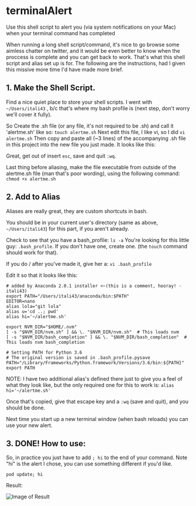 # terminalAlert
Use this shell script to alert you (via system notifications on your Mac) when your terminal command has completed


When running a long shell script/command, it's nice to go browse some aimless chatter on twitter, and it would be even better to know when the proccess is complete and you can get back to work.  That's what this shell script and alias set up is for.  The following are the instructions, had I given this missive more time I'd have made more brief.

## 1.  Make the Shell Script.

Find a nice quiet place to store your shell scripts.  I went with ```~/Users/itali43``` , b/c that's where my bash profile is (next step, don't worry we'll cover it fully).

So Create the .sh file (or any file, it's not required to be .sh) and call it 'alertme.sh' like so:
```touch alertme.sh```
Next edit this file, I like vi, so I did 
```vi alertme.sh```
Then copy and paste all (~3 lines) of the accompanying .sh file in this project into the new file you just made.  It looks like this: 



Great, get out of insert ```esc```, save and quit ```:wq```.

Last thing before aliasing, make the file executable from outside of the alertme.sh file (man that's poor wording), using the following command:
```chmod +x alertme.sh```

## 2. Add to Alias

Aliases are really great, they are custom shortcuts in bash. 

You should be in your current user's directory (same as above, ```~/Users/itali43```) for this part, if you aren't already.

Check to see that you have a bash_profile:
```ls -a```
You're looking for this little guy: ```.bash_profile```.  If you don't have one, create one. (the ```touch``` command should work for that).

If you do / after you've made it, give her a: ```vi .bash_profile```

Edit it so that it looks like this:
``` 
# added by Anaconda 2.0.1 installer <~(this is a comment, hooray! - itali43)
export PATH="/Users/itali43/anaconda/bin:$PATH"
EDITOR=nano
alias lola="git lola"
alias u='cd ..; pwd'
alias hi='~/alertme.sh'

export NVM_DIR="$HOME/.nvm"
[ -s "$NVM_DIR/nvm.sh" ] && \. "$NVM_DIR/nvm.sh"  # This loads nvm
[ -s "$NVM_DIR/bash_completion" ] && \. "$NVM_DIR/bash_completion"  # This loads nvm bash_completion

# Setting PATH for Python 3.6
# The original version is saved in .bash_profile.pysave
PATH="/Library/Frameworks/Python.framework/Versions/3.6/bin:${PATH}"
export PATH
```
NOTE:  I have two additional alias's defined there just to give you a feel of what they look like, but the only required one for this to work is: 
```alias hi='~/alertme.sh'```

Once that's copied, give that escape key and a ```:wq``` (save and quit), and you should be done.

Next time you start up a new terminal window (when bash reloads) you can use your new alert.

## 3. DONE! How to use:

So, in practice you just have to add ``` ; hi ``` to the end of your command.  Note "hi" is the alert I chose, you can use something different if you'd like.

```pod update; hi```

Result:

![Image of Result](https://github.com/itali43/terminalAlert/blob/master/terminalAlertImage.png)





